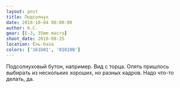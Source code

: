 ```yaml
---
layout: post
title: Подсолнух
date: 2018-10-04 00:00:00
author: К.С.
gear: [E-3, 35mm macro]
shoot_date: 2018-08-25
location: Ёль-база
colors: ['161b01', '010200']
---
```

Подсолнуховый бутон, например. Вид с торца. Опять пришлось выбирать из нескольких хороших, но разных кадров. Надо что-то делать, да.
